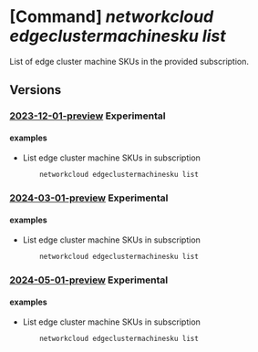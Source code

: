 # [Command] _networkcloud edgeclustermachinesku list_

List of edge cluster machine SKUs in the provided subscription.

## Versions

### [2023-12-01-preview](/Resources/mgmt-plane/L3N1YnNjcmlwdGlvbnMve30vcHJvdmlkZXJzL21pY3Jvc29mdC5uZXR3b3JrY2xvdWQvZWRnZWNsdXN0ZXJtYWNoaW5lc2t1cw==/2023-12-01-preview.xml) **Experimental**

<!-- mgmt-plane /subscriptions/{}/providers/microsoft.networkcloud/edgeclustermachineskus 2023-12-01-preview -->

#### examples

- List edge cluster machine SKUs in subscription
    ```bash
        networkcloud edgeclustermachinesku list
    ```

### [2024-03-01-preview](/Resources/mgmt-plane/L3N1YnNjcmlwdGlvbnMve30vcHJvdmlkZXJzL21pY3Jvc29mdC5uZXR3b3JrY2xvdWQvZWRnZWNsdXN0ZXJtYWNoaW5lc2t1cw==/2024-03-01-preview.xml) **Experimental**

<!-- mgmt-plane /subscriptions/{}/providers/microsoft.networkcloud/edgeclustermachineskus 2024-03-01-preview -->

#### examples

- List edge cluster machine SKUs in subscription
    ```bash
        networkcloud edgeclustermachinesku list
    ```

### [2024-05-01-preview](/Resources/mgmt-plane/L3N1YnNjcmlwdGlvbnMve30vcHJvdmlkZXJzL21pY3Jvc29mdC5uZXR3b3JrY2xvdWQvZWRnZWNsdXN0ZXJtYWNoaW5lc2t1cw==/2024-05-01-preview.xml) **Experimental**

<!-- mgmt-plane /subscriptions/{}/providers/microsoft.networkcloud/edgeclustermachineskus 2024-05-01-preview -->

#### examples

- List edge cluster machine SKUs in subscription
    ```bash
        networkcloud edgeclustermachinesku list
    ```
